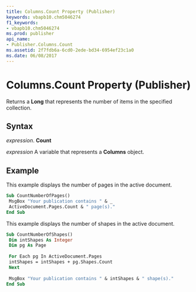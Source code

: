 ```yaml
---
title: Columns.Count Property (Publisher)
keywords: vbapb10.chm5046274
f1_keywords:
- vbapb10.chm5046274
ms.prod: publisher
api_name:
- Publisher.Columns.Count
ms.assetid: 2f7fdb6a-6cd0-2ede-bd34-6954ef23c1a0
ms.date: 06/08/2017
---
```



# Columns.Count Property (Publisher)

Returns a  **Long** that represents the number of items in the specified collection.


## Syntax

 _expression_. **Count**

 _expression_ A variable that represents a  **Columns** object.


## Example

This example displays the number of pages in the active document.


```vb
Sub CountNumberOfPages() 
 MsgBox "Your publication contains " & _ 
 ActiveDocument.Pages.Count & " page(s)." 
End Sub
```

This example displays the number of shapes in the active document.




```vb
Sub CountNumberOfShapes() 
 Dim intShapes As Integer 
 Dim pg As Page 
 
 For Each pg In ActiveDocument.Pages 
 intShapes = intShapes + pg.Shapes.Count 
 Next 
 
 MsgBox "Your publication contains " & intShapes & " shape(s)." 
End Sub
```


